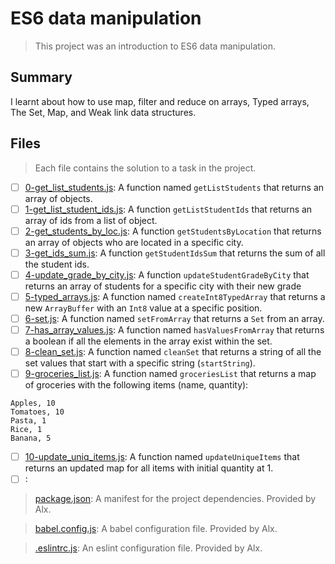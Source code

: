 # ES6 data manipulation

> This project was an introduction to ES6 data manipulation.

## Summary

I learnt about how to use map, filter and reduce on arrays, Typed arrays, The Set, Map, and Weak link data structures.

## Files

> Each file contains the solution to a task in the project.

- [ ] [0-get_list_students.js](https://github.com/Ebube-Ochemba/alx-backend-javascript/blob/main/0x03-ES6_data_manipulation/0-get_list_students.js): A function named `getListStudents` that returns an array of objects.
- [ ] [1-get_list_student_ids.js](https://github.com/Ebube-Ochemba/alx-backend-javascript/blob/main/0x03-ES6_data_manipulation/1-get_list_student_ids.js): A function `getListStudentIds` that returns an array of ids from a list of object.
- [ ] [2-get_students_by_loc.js](https://github.com/Ebube-Ochemba/alx-backend-javascript/blob/main/0x03-ES6_data_manipulation/2-get_students_by_loc.js): A function `getStudentsByLocation` that returns an array of objects who are located in a specific city.
- [ ] [3-get_ids_sum.js](https://github.com/Ebube-Ochemba/alx-backend-javascript/blob/main/0x03-ES6_data_manipulation/3-get_ids_sum.js): A function `getStudentIdsSum` that returns the sum of all the student ids.
- [ ] [4-update_grade_by_city.js](https://github.com/Ebube-Ochemba/alx-backend-javascript/blob/main/0x03-ES6_data_manipulation/4-update_grade_by_city.js): A function `updateStudentGradeByCity` that returns an array of students for a specific city with their new grade
- [ ] [5-typed_arrays.js](https://github.com/Ebube-Ochemba/alx-backend-javascript/blob/main/0x03-ES6_data_manipulation/5-typed_arrays.js): A function named `createInt8TypedArray` that returns a new `ArrayBuffer` with an `Int8` value at a specific position.
- [ ] [6-set.js](https://github.com/Ebube-Ochemba/alx-backend-javascript/blob/main/0x03-ES6_data_manipulation/6-set.js): A function named `setFromArray` that returns a `Set` from an array.
- [ ] [7-has_array_values.js](https://github.com/Ebube-Ochemba/alx-backend-javascript/blob/main/0x03-ES6_data_manipulation/7-has_array_values.js): A function named `hasValuesFromArray` that returns a boolean if all the elements in the array exist within the set.
- [ ] [8-clean_set.js](https://github.com/Ebube-Ochemba/alx-backend-javascript/blob/main/0x03-ES6_data_manipulation/8-clean_set.js): A function named `cleanSet` that returns a string of all the set values that start with a specific string (`startString`).
- [ ] [9-groceries_list.js](https://github.com/Ebube-Ochemba/alx-backend-javascript/blob/main/0x03-ES6_data_manipulation/9-groceries_list.js): A function named `groceriesList` that returns a map of groceries with the following items (name, quantity):
```
Apples, 10
Tomatoes, 10
Pasta, 1
Rice, 1
Banana, 5
```
- [ ] [10-update_uniq_items.js](https://github.com/Ebube-Ochemba/alx-backend-javascript/blob/main/0x03-ES6_data_manipulation/10-update_uniq_items.js): A function named `updateUniqueItems` that returns an updated map for all items with initial quantity at 1.
- [ ] [](https://github.com/Ebube-Ochemba/alx-backend-javascript/blob/main/0x03-ES6_data_manipulation/):

> [package.json](./package.json): A manifest for the project dependencies. Provided by Alx.

> [babel.config.js](./babel.config.js): A babel configuration file. Provided by Alx.

> [.eslintrc.js](./.eslintrc.js): An eslint configuration file. Provided by Alx.
